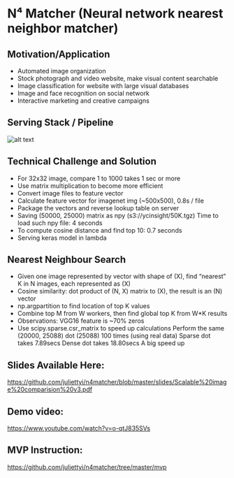 # N⁴ Matcher (Neural network nearest neighbor matcher)

## Motivation/Application

- Automated image organization
- Stock photograph and video website, make visual content searchable
- Image classification for website with large visual databases
- Image and face recognition on social network 
- Interactive marketing and creative campaigns

## Serving Stack / Pipeline

![alt text](https://github.com/juliettyi/n4matcher/blob/master/slides/Scalable%20image%20comparision%20v3.png)






## Technical Challenge and Solution

- For 32x32 image, compare 1 to 1000 takes 1 sec or more
- Use matrix multiplication to become more efficient
- Convert image files to feature vector
- Calculate feature vector for imagenet img (~500x500), 0.8s / file
- Package the vectors and reverse lookup table on server
- Saving (50000, 25000) matrix as npy (s3://ycinsight/50K.tgz)
  Time to load such npy file: 4 seconds
- To compute cosine distance and find top 10:  0.7 seconds
- Serving keras model in lambda

## Nearest Neighbour Search

- Given one image represented by vector with shape of (X), find “nearest” K in N images, each represented as (X)
- Cosine similarity: dot product of (N, X) matrix to (X), the result is an (N) vector
- np.argpartition to find location of top K values
- Combine top M from W workers, then find global top K from W*K results
- Observations:  VGG16 feature is ~70% zeros
- Use scipy.sparse.csr_matrix to speed up calculations
  Perform the same (20000, 25088) dot (25088) 100 times (using real data)
  Sparse dot takes 7.89secs
  Dense dot takes 18.80secs
  A big speed up

## Slides Available Here:

https://github.com/juliettyi/n4matcher/blob/master/slides/Scalable%20image%20comparision%20v3.pdf

## Demo video:

https://www.youtube.com/watch?v=o-qtJ835SVs

## MVP Instruction:

https://github.com/juliettyi/n4matcher/tree/master/mvp
